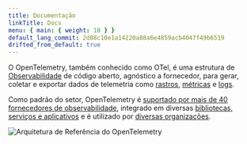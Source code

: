 ```yaml
---
title: Documentação
linkTitle: Docs
menu: { main: { weight: 10 } }
default_lang_commit: 2d88c10e1a14220a88a6e4859acb4047f49b6519
drifted_from_default: true
---
```


O OpenTelemetry, também conhecido como OTel, é uma estrutura de
[Observabilidade](concepts/observability-primer/#what-is-observability) de
código aberto, agnóstico a fornecedor, para gerar, coletar e exportar dados de
telemetria como [rastros](concepts/signals/traces/),
[métricas](concepts/signals/metrics/) e [logs](concepts/signals/logs/).

Como padrão do setor, OpenTelemetry é
[suportado por mais de 40 fornecedores de observabilidade](/ecosystem/vendors/),
integrado em diversas
[bibliotecas, serviços e aplicativos](/ecosystem/integrations/) e é utilizado
por [diversas organizações](/ecosystem/adopters/).

![Arquitetura de Referência do OpenTelemetry](/img/otel-diagram.svg)
